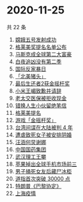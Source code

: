 # 2020-11-25

共 22 条

<!-- BEGIN -->
<!-- 最后更新时间 Wed Nov 25 2020 20:04:56 GMT+0800 (CST) -->
1. [嫦娥五号发射成功](https://www.zhihu.com/search?q=嫦娥五号)
1. [格莱美奖提名名单公布](https://www.zhihu.com/search?q=格莱美)
1. [马斯克成全球第二大富豪](https://www.zhihu.com/search?q=马斯克)
1. [白夜追凶没有第二季](https://www.zhihu.com/search?q=白夜追凶第二季)
1. [国际反家暴日](https://www.zhihu.com/search?q=家暴)
1. [「北美猪头」](https://www.zhihu.com/search?q=北美猪头)
1. [最后生还者2获金摇杆奖 ](https://www.zhihu.com/search?q=金摇杆奖)
1. [小米王嵋致歉并请辞](https://www.zhihu.com/search?q=小米王嵋)
1. [老太交医保被拒收现金](https://www.zhihu.com/search?q=老人医保)
1. [错换人生小伙留绝笔信](https://www.zhihu.com/search?q=错换人生)
1. [格莱美提名](https://www.zhihu.com/search?q=格莱美)
1. [游戏「金摇杆奖」](https://www.zhihu.com/search?q=金摇杆奖)
1. [台湾间谍在大陆被判 4 年](https://www.zhihu.com/search?q=台湾间谍)
1. [遭虐致死女子被安排阴婚](https://www.zhihu.com/search?q=不孕女子阴婚)
1. [汪涵何炅谢娜](https://www.zhihu.com/search?q=何炅)
1. [中国国药集团](https://www.zhihu.com/search?q=国药集团)
1. [武汉理工王攀](https://www.zhihu.com/search?q=王攀)
1. [苹果掉出全球手机市场前三](https://www.zhihu.com/search?q=苹果)
1. [男子捅死女友后藏尸冰柜](https://www.zhihu.com/search?q=男子捅死女友)
1. [道指首次突破 30000 点](https://www.zhihu.com/search?q=道指)
1. [特朗普《巴黎协定》](https://www.zhihu.com/search?q=特朗普)
1. [上海疫情](https://www.zhihu.com/search?q=上海疫情)
<!-- END -->
